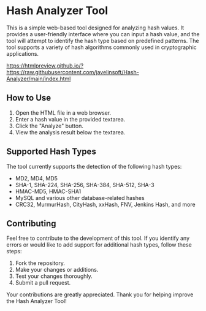 # Hash Analyzer Tool

This is a simple web-based tool designed for analyzing hash values. It provides a user-friendly interface where you can input a hash value, and the tool will attempt to identify the hash type based on predefined patterns. The tool supports a variety of hash algorithms commonly used in cryptographic applications.

https://htmlpreview.github.io/?https://raw.githubusercontent.com/javelinsoft/Hash-Analyzer/main/index.html

## How to Use

1. Open the HTML file in a web browser.
2. Enter a hash value in the provided textarea.
3. Click the "Analyze" button.
4. View the analysis result below the textarea.

## Supported Hash Types

The tool currently supports the detection of the following hash types:

- MD2, MD4, MD5
- SHA-1, SHA-224, SHA-256, SHA-384, SHA-512, SHA-3
- HMAC-MD5, HMAC-SHA1
- MySQL and various other database-related hashes
- CRC32, MurmurHash, CityHash, xxHash, FNV, Jenkins Hash, and more

## Contributing

Feel free to contribute to the development of this tool. If you identify any errors or would like to add support for additional hash types, follow these steps:

1. Fork the repository.
2. Make your changes or additions.
3. Test your changes thoroughly.
4. Submit a pull request.

Your contributions are greatly appreciated. Thank you for helping improve the Hash Analyzer Tool!
